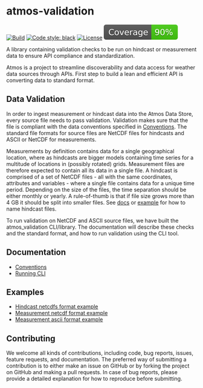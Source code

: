 # atmos-validation

[![Build](https://github.com/equinor/atmos-validation/actions/workflows/ci-check-pr.yml/badge.svg)](https://github.com/equinor/atmos-validation/actions/workflows/ci-check-pr.yml)
[![Code style: black](https://img.shields.io/badge/code%20style-black-000000.svg)](https://github.com/psf/black)
[![License](https://img.shields.io/badge/license-MIT-blue)](https://opensource.org/licenses/mit)
[![Coverage badge](https://github.com/equinor/atmos-validation/raw/python-coverage-comment-action-data/badge.svg)](https://github.com/equinor/atmos-validation/tree/python-coverage-comment-action-data)

A library containing validation checks to be run on hindcast or measurement data to ensure API compliance and standardization.

Atmos is a project to streamline discoverability and data access for weather data sources through APIs. First step to build a lean and efficient API is converting data to standard format.

## Data Validation

In order to ingest measurement or hindcast data into the Atmos Data Store, every source file needs to pass validation. Validation makes sure that the file is compliant with the data conventions specified in [Conventions](docs/conventions.md#11-time). The standard file formats for source files are NetCDF files for hindcasts and ASCII or NetCDF for measurements.

Measurements by definition contains data for a single geographical location, where as hindcasts are bigger models containing time series for a multitude of locations in (possibly rotated) grids. Measurement files are therefore expected to contain all its data in a single file. A hindcast is comprised of a set of NetCDF files - all with the same coordinates, attributes and variables - where a single file contains data for a unique time period. Depending on the size of the files, the time separation should be either monthly or yearly. A rule-of-thumb is that if file size grows more than 4 GB it should be split into smaller files. See [docs](docs/conventions.md#11-time) or [example](examples/hindcast_example/) for how to name hindcast files.

To run validation on NetCDF and ASCII source files, we have built the atmos_validation CLI/library. The documentation will describe these checks and the standard format, and how to run validation using the CLI tool.

## Documentation

- [Conventions](docs/conventions.md)
- [Running CLI](docs/run.md)

## Examples

- [Hindcast netcdfs format example](examples/hindcast_example/)
- [Measurement netcdf format example](examples/example_netcdf_measurement.nc)
- [Measurement ascii format example](examples/example_ascii_measurement.dat)

## Contributing

We welcome all kinds of contributions, including code, bug reports, issues, feature requests, and documentation. The preferred way of submitting a contribution is to either make an issue on GitHub or by forking the project on GitHub and making a pull requests. In case of bug reports, please provide a detailed explanation for how to reproduce before submitting.
